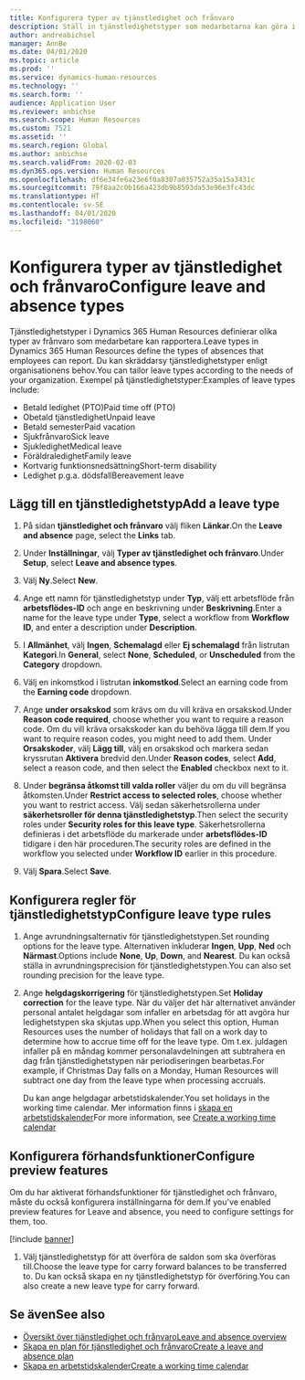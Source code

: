 ```yaml
---
title: Konfigurera typer av tjänstledighet och frånvaro
description: Ställ in tjänstledighetstyper som medarbetarna kan göra i Dynamics 365 Human Resources.
author: andreabichsel
manager: AnnBe
ms.date: 04/01/2020
ms.topic: article
ms.prod: ''
ms.service: dynamics-human-resources
ms.technology: ''
ms.search.form: ''
audience: Application User
ms.reviewer: anbichse
ms.search.scope: Human Resources
ms.custom: 7521
ms.assetid: ''
ms.search.region: Global
ms.author: anbichse
ms.search.validFrom: 2020-02-03
ms.dyn365.ops.version: Human Resources
ms.openlocfilehash: df6e34fe6a23e6f0a8307a035752a35a15a3431c
ms.sourcegitcommit: 79f8aa2c0b166a423db9b8503da53e96e3fc43dc
ms.translationtype: HT
ms.contentlocale: sv-SE
ms.lasthandoff: 04/01/2020
ms.locfileid: "3198060"
---
```

# <a name="configure-leave-and-absence-types"></a><span data-ttu-id="4279e-103">Konfigurera typer av tjänstledighet och frånvaro</span><span class="sxs-lookup"><span data-stu-id="4279e-103">Configure leave and absence types</span></span>

<span data-ttu-id="4279e-104">Tjänstledighetstyper i Dynamics 365 Human Resources definierar olika typer av frånvaro som medarbetare kan rapportera.</span><span class="sxs-lookup"><span data-stu-id="4279e-104">Leave types in Dynamics 365 Human Resources define the types of absences that employees can report.</span></span> <span data-ttu-id="4279e-105">Du kan skräddarsy tjänstledighetstyper enligt organisationens behov.</span><span class="sxs-lookup"><span data-stu-id="4279e-105">You can tailor leave types according to the needs of your organization.</span></span> <span data-ttu-id="4279e-106">Exempel på tjänstledighetstyper:</span><span class="sxs-lookup"><span data-stu-id="4279e-106">Examples of leave types include:</span></span>

- <span data-ttu-id="4279e-107">Betald ledighet (PTO)</span><span class="sxs-lookup"><span data-stu-id="4279e-107">Paid time off (PTO)</span></span>
- <span data-ttu-id="4279e-108">Obetald tjänstledighet</span><span class="sxs-lookup"><span data-stu-id="4279e-108">Unpaid leave</span></span>
- <span data-ttu-id="4279e-109">Betald semester</span><span class="sxs-lookup"><span data-stu-id="4279e-109">Paid vacation</span></span>
- <span data-ttu-id="4279e-110">Sjukfrånvaro</span><span class="sxs-lookup"><span data-stu-id="4279e-110">Sick leave</span></span>
- <span data-ttu-id="4279e-111">Sjukledighet</span><span class="sxs-lookup"><span data-stu-id="4279e-111">Medical leave</span></span>
- <span data-ttu-id="4279e-112">Föräldraledighet</span><span class="sxs-lookup"><span data-stu-id="4279e-112">Family leave</span></span>
- <span data-ttu-id="4279e-113">Kortvarig funktionsnedsättning</span><span class="sxs-lookup"><span data-stu-id="4279e-113">Short-term disability</span></span>
- <span data-ttu-id="4279e-114">Ledighet p.g.a. dödsfall</span><span class="sxs-lookup"><span data-stu-id="4279e-114">Bereavement leave</span></span>

## <a name="add-a-leave-type"></a><span data-ttu-id="4279e-115">Lägg till en tjänstledighetstyp</span><span class="sxs-lookup"><span data-stu-id="4279e-115">Add a leave type</span></span>

1. <span data-ttu-id="4279e-116">På sidan **tjänstledighet och frånvaro** välj fliken **Länkar**.</span><span class="sxs-lookup"><span data-stu-id="4279e-116">On the **Leave and absence** page, select the **Links** tab.</span></span>

2. <span data-ttu-id="4279e-117">Under **Inställningar**, välj **Typer av tjänstledighet och frånvaro**.</span><span class="sxs-lookup"><span data-stu-id="4279e-117">Under **Setup**, select **Leave and absence types**.</span></span>

3. <span data-ttu-id="4279e-118">Välj **Ny**.</span><span class="sxs-lookup"><span data-stu-id="4279e-118">Select **New**.</span></span>

4. <span data-ttu-id="4279e-119">Ange ett namn för tjänstledighetstyp under **Typ**, välj ett arbetsflöde från **arbetsflödes-ID** och ange en beskrivning under **Beskrivning**.</span><span class="sxs-lookup"><span data-stu-id="4279e-119">Enter a name for the leave type under **Type**, select a workflow from **Workflow ID**, and enter a description under **Description**.</span></span>

5. <span data-ttu-id="4279e-120">I **Allmänhet**, välj **Ingen**, **Schemalagd** eller **Ej schemalagd** från listrutan **Kategori**.</span><span class="sxs-lookup"><span data-stu-id="4279e-120">In **General**, select **None**, **Scheduled**, or **Unscheduled** from the **Category** dropdown.</span></span>

6. <span data-ttu-id="4279e-121">Välj en inkomstkod i listrutan **inkomstkod**.</span><span class="sxs-lookup"><span data-stu-id="4279e-121">Select an earning code from the **Earning code** dropdown.</span></span>

7. <span data-ttu-id="4279e-122">Ange **under orsakskod** som krävs om du vill kräva en orsakskod.</span><span class="sxs-lookup"><span data-stu-id="4279e-122">Under **Reason code required**, choose whether you want to require a reason code.</span></span> <span data-ttu-id="4279e-123">Om du vill kräva orsakskoder kan du behöva lägga till dem.</span><span class="sxs-lookup"><span data-stu-id="4279e-123">If you want to require reason codes, you might need to add them.</span></span> <span data-ttu-id="4279e-124">Under **Orsakskoder**, välj **Lägg till**, välj en orsakskod och markera sedan kryssrutan **Aktivera** bredvid den.</span><span class="sxs-lookup"><span data-stu-id="4279e-124">Under **Reason codes**, select **Add**, select a reason code, and then select the **Enabled** checkbox next to it.</span></span>

8. <span data-ttu-id="4279e-125">Under **begränsa åtkomst till valda roller** väljer du om du vill begränsa åtkomsten.</span><span class="sxs-lookup"><span data-stu-id="4279e-125">Under **Restrict access to selected roles**, choose whether you want to restrict access.</span></span> <span data-ttu-id="4279e-126">Välj sedan säkerhetsrollerna under **säkerhetsroller för denna tjänstledighetstyp**.</span><span class="sxs-lookup"><span data-stu-id="4279e-126">Then select the security roles under **Security roles for this leave type**.</span></span> <span data-ttu-id="4279e-127">Säkerhetsrollerna definieras i det arbetsflöde du markerade under **arbetsflödes-ID** tidigare i den här proceduren.</span><span class="sxs-lookup"><span data-stu-id="4279e-127">The security roles are defined in the workflow you selected under **Workflow ID** earlier in this procedure.</span></span>

9. <span data-ttu-id="4279e-128">Välj **Spara**.</span><span class="sxs-lookup"><span data-stu-id="4279e-128">Select **Save**.</span></span>

## <a name="configure-leave-type-rules"></a><span data-ttu-id="4279e-129">Konfigurera regler för tjänstledighetstyp</span><span class="sxs-lookup"><span data-stu-id="4279e-129">Configure leave type rules</span></span>

1. <span data-ttu-id="4279e-130">Ange avrundningsalternativ för tjänstledighetstypen.</span><span class="sxs-lookup"><span data-stu-id="4279e-130">Set rounding options for the leave type.</span></span> <span data-ttu-id="4279e-131">Alternativen inkluderar **Ingen**, **Upp**, **Ned** och **Närmast**.</span><span class="sxs-lookup"><span data-stu-id="4279e-131">Options include **None**, **Up**, **Down**, and **Nearest**.</span></span> <span data-ttu-id="4279e-132">Du kan också ställa in avrundningsprecision för tjänstledighetstypen.</span><span class="sxs-lookup"><span data-stu-id="4279e-132">You can also set rounding precision for the leave type.</span></span>

2. <span data-ttu-id="4279e-133">Ange **helgdagskorrigering** för tjänstledighetstypen.</span><span class="sxs-lookup"><span data-stu-id="4279e-133">Set **Holiday correction** for the leave type.</span></span> <span data-ttu-id="4279e-134">När du väljer det här alternativet använder personal antalet helgdagar som infaller en arbetsdag för att avgöra hur ledighetstypen ska skjutas upp.</span><span class="sxs-lookup"><span data-stu-id="4279e-134">When you select this option, Human Resources uses the number of holidays that fall on a work day to determine how to accrue time off for the leave type.</span></span> <span data-ttu-id="4279e-135">Om t.ex. juldagen infaller på en måndag kommer personalavdelningen att subtrahera en dag från tjänstledighetstypen när periodiseringen bearbetas.</span><span class="sxs-lookup"><span data-stu-id="4279e-135">For example, if Christmas Day falls on a Monday, Human Resources will subtract one day from the leave type when processing accruals.</span></span>

   <span data-ttu-id="4279e-136">Du kan ange helgdagar arbetstidskalender.</span><span class="sxs-lookup"><span data-stu-id="4279e-136">You set holidays in the working time calendar.</span></span> <span data-ttu-id="4279e-137">Mer information finns i [skapa en arbetstidskalender](hr-leave-and-absence-working-time-calendar.md)</span><span class="sxs-lookup"><span data-stu-id="4279e-137">For more information, see [Create a working time calendar](hr-leave-and-absence-working-time-calendar.md)</span></span>
   
## <a name="configure-preview-features"></a><span data-ttu-id="4279e-138">Konfigurera förhandsfunktioner</span><span class="sxs-lookup"><span data-stu-id="4279e-138">Configure preview features</span></span>

<span data-ttu-id="4279e-139">Om du har aktiverat förhandsfunktioner för tjänstledighet och frånvaro, måste du också konfigurera inställningarna för dem.</span><span class="sxs-lookup"><span data-stu-id="4279e-139">If you've enabled preview features for Leave and absence, you need to configure settings for them, too.</span></span>

[!include [banner](includes/preview-feature-leave-absence.md)]

1. <span data-ttu-id="4279e-140">Välj tjänstledighetstyp för att överföra de saldon som ska överföras till.</span><span class="sxs-lookup"><span data-stu-id="4279e-140">Choose the leave type for carry forward balances to be transferred to.</span></span> <span data-ttu-id="4279e-141">Du kan också skapa en ny tjänstledighetstyp för överföring.</span><span class="sxs-lookup"><span data-stu-id="4279e-141">You can also create a new leave type for carry forward.</span></span> 

## <a name="see-also"></a><span data-ttu-id="4279e-142">Se även</span><span class="sxs-lookup"><span data-stu-id="4279e-142">See also</span></span>

- [<span data-ttu-id="4279e-143">Översikt över tjänstledighet och frånvaro</span><span class="sxs-lookup"><span data-stu-id="4279e-143">Leave and absence overview</span></span>](hr-leave-and-absence-overview.md)
- [<span data-ttu-id="4279e-144">Skapa en plan för tjänstledighet och frånvaro</span><span class="sxs-lookup"><span data-stu-id="4279e-144">Create a leave and absence plan</span></span>](hr-leave-and-absence-plans.md)
- [<span data-ttu-id="4279e-145">Skapa en arbetstidskalender</span><span class="sxs-lookup"><span data-stu-id="4279e-145">Create a working time calendar</span></span>](hr-leave-and-absence-working-time-calendar.md)
